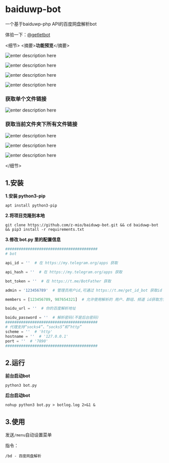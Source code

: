 # baiduwp-bot
一个基于baiduwp-php API的百度网盘解析bot

体验一下：[@getletbot](https://t.me/getletbot)

<细节>
<摘要><b>功能预览</b></摘要>

![enter description here](https://github.com/z-mio/baiduwp-bot/blob/f56f9b9912227d523942e0c732111759a7c7b7a0/image/1.png)

![enter description here](https://github.com/z-mio/baiduwp-bot/blob/f56f9b9912227d523942e0c732111759a7c7b7a0/image/2.png)

![enter description here](https://github.com/z-mio/baiduwp-bot/blob/f56f9b9912227d523942e0c732111759a7c7b7a0/image/3.png)

![enter description here](https://github.com/z-mio/baiduwp-bot/blob/f56f9b9912227d523942e0c732111759a7c7b7a0/image/4.png)

### 获取单个文件链接

![enter description here](https://github.com/z-mio/baiduwp-bot/blob/f56f9b9912227d523942e0c732111759a7c7b7a0/image/5.png)

### 获取当前文件夹下所有文件链接

![enter description here](https://github.com/z-mio/baiduwp-bot/blob/f56f9b9912227d523942e0c732111759a7c7b7a0/image/6.png)

![enter description here](https://github.com/z-mio/baiduwp-bot/blob/f56f9b9912227d523942e0c732111759a7c7b7a0/image/7.png)

![enter description here](https://github.com/z-mio/baiduwp-bot/blob/f56f9b9912227d523942e0c732111759a7c7b7a0/image/8.png)

</细节>


## 1.安装


**1.安装 python3-pip**

```
apt install python3-pip
```


**2.将项目克隆到本地**
``` 
git clone https://github.com/z-mio/baiduwp-bot.git && cd baiduwp-bot && pip3 install -r requirements.txt
```

**3.修改 bot.py 里的配置信息**

``` python
#########################################
# bot

api_id = ''  # 在 https://my.telegram.org/apps 获取

api_hash = ''  # 在 https://my.telegram.org/apps 获取

bot_token = ''  # 在 https://t.me/BotFather 获取

admin = '123456789'  # 管理员用户id,可通过 https://t.me/get_id_bot 获取id

members = [123456789, 987654321]  # 允许使用解析的 用户、群组、频道 id获取方式同上（群组和频道id需要加上-100）

baidu_url = ''  # 你的百度解析地址

baidu_password = ''  # 解析密码(不是后台密码)
#########################################
# 代理支持“socks4”、“socks5”和“http”
scheme = ''  # 'http'
hostname = ''  # '127.0.0.1'
port = ''  # '7890'
#########################################
```

## 2.运行

**前台启动bot**

``` 
python3 bot.py
```


**后台启动bot**

``` 
nohup python3 bot.py > botlog.log 2>&1 &
```

## 3.使用

发送`/menu`自动设置菜单

指令：

``` 
/bd - 百度网盘解析
```

